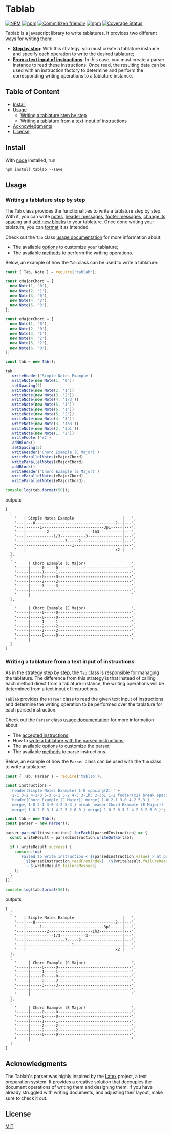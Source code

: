 # Tablab <!-- omit in toc -->

[![NPM](https://img.shields.io/npm/l/tablab)](LICENSE)
[![npm](https://img.shields.io/npm/v/tablab)](https://www.npmjs.com/package/tablab)
[![Commitizen friendly](https://img.shields.io/badge/commitizen-friendly-brightgreen.svg)](https://commitizen.github.io/cz-cli/)
[![npm](https://img.shields.io/npm/dt/tablab)](https://www.npmjs.com/package/tablab)
[![Coverage Status](https://coveralls.io/repos/github/raphael-jorge/tablab/badge.svg?branch=main)](https://coveralls.io/github/raphael-jorge/tablab?branch=main)

Tablab is a javascript library to write tablatures. It provides two different ways for writing them:

- **[Step by step](#writing-a-tablature-step-by-step)**: With this strategy, you must create a tablature instance and specify each operation to write the desired tablature;
- **[From a text input of instructions](#writing-a-tablature-from-a-text-input-of-instructions)**: In this case, you must create a parser instance to read these instructions. Once read, the resulting data can be used with an instruction factory to determine and perform the corresponding writing operations to a tablature instance.

## Table of Content <!-- omit in toc -->

- [Install](#install)
- [Usage](#usage)
  - [Writing a tablature step by step](#writing-a-tablature-step-by-step)
  - [Writing a tablature from a text input of instructions](#writing-a-tablature-from-a-text-input-of-instructions)
- [Acknowledgments](#acknowledgments)
- [License](#license)

## Install

With [node](https://nodejs.org/en/) installed, run

```shell
npm install tablab --save
```

## Usage

### Writing a tablature step by step

The `Tab` class provides the functionalities to write a tablature step by step. With it, you can write [notes](src/tab/README.md#write-note), [header messages](src/tab/README.md#write-header), [footer messages](src/tab/README.md#write-footer), [change its spacing](src/tab/README.md#set-spacing) and [add new blocks](src/tab/README.md#add-block) to your tablature. Once done writing your tablature, you can [format](src/tab/README.md#format) it as intended.

Check out the `Tab` class [usage documentation](src/tab/README.md) for more information about:

- The available [options](src/tab/README.md#tablature-options) to customize your tablature;
- The available [methods](src/tab/README.md#tablature-methods) to perform the writing operations.

Below, an example of how the `Tab` class can be used to write a tablature:

```js
const { Tab, Note } = require('tablab');

const cMajorChord = [
  new Note(1, '0'),
  new Note(2, '1'),
  new Note(3, '0'),
  new Note(4, '2'),
  new Note(5, '3'),
];

const eMajorChord = [
  new Note(1, '0'),
  new Note(2, '0'),
  new Note(3, '1'),
  new Note(4, '2'),
  new Note(5, '2'),
  new Note(6, '0'),
];

const tab = new Tab();

tab
  .writeHeader('Simple Notes Example')
  .writeNote(new Note(1, '0'))
  .setSpacing(2)
  .writeNote(new Note(2, '1'))
  .writeNote(new Note(3, '2'))
  .writeNote(new Note(4, '1/3'))
  .writeNote(new Note(5, '3'))
  .writeNote(new Note(6, '1'))
  .writeNote(new Note(5, '2'))
  .writeNote(new Note(4, '3'))
  .writeNote(new Note(3, '1h3'))
  .writeNote(new Note(2, '3p1'))
  .writeNote(new Note(1, '2'))
  .writeFooter('x2')
  .addBlock()
  .setSpacing(5)
  .writeHeader('Chord Example (C Major)')
  .writeParallelNotes(cMajorChord)
  .writeParallelNotes(cMajorChord)
  .addBlock()
  .writeHeader('Chord Example (E Major)')
  .writeParallelNotes(eMajorChord)
  .writeParallelNotes(eMajorChord);

console.log(tab.format(50));
```

outputs

```
[
  [
    '   | Simple Notes Example                     |   ',
    '---|---0-----------------------------------2--|---',
    '---|------1---------------------------3p1-----|---',
    '---|---------2-------------------1h3----------|---',
    '---|------------1/3-----------3---------------|---',
    '---|-----------------3-----2------------------|---',
    '---|--------------------1---------------------|---',
    '   |                                       x2 |   '
  ],
  [
    '     | Chord Example (C Major)                    ',
    '-----|-----0-----0--------------------------------',
    '-----|-----1-----1--------------------------------',
    '-----|-----0-----0--------------------------------',
    '-----|-----2-----2--------------------------------',
    '-----|-----3-----3--------------------------------',
    '-----|--------------------------------------------',
    '     |                                            '
  ],
  [
    '     | Chord Example (E Major)                    ',
    '-----|-----0-----0--------------------------------',
    '-----|-----0-----0--------------------------------',
    '-----|-----1-----1--------------------------------',
    '-----|-----2-----2--------------------------------',
    '-----|-----2-----2--------------------------------',
    '-----|-----0-----0--------------------------------',
    '     |                                            '
  ]
]
```

### Writing a tablature from a text input of instructions

As in the strategy [step by step](#writing-a-tablature-step-by-step), the `Tab` class is responsible for managing the tablature. The difference from this strategy is that instead of calling each method direct from a tablature instance, the writing operations will be determined from a text input of instructions.

`Tablab` provides the `Parser` class to read the given text input of instructions and determine the writing operation to be performed over the tablature for each parsed instruction.

Check out the `Parser` class [usage documentation](src/parser/README.md) for more information about:

- The [accepted instructions](src/parser/README.md#accepted-instructions);
- How to [write a tablature with the parsed instructions](src/parser/README.md#writing-a-tablature-with-the-parsed-instructions);
- The available [options](src/parser/README.md#parser-options) to customize the parser;
- The available [methods](src/parser/README.md#parser-methods) to parse instructions.

Below, an example of how the `Parser` class can be used with the `Tab` class to write a tablature:

```js
const { Tab, Parser } = require('tablab');

const instructions =
  'header(Simple Notes Example) 1-0 spacing(2) ' +
  '2-1 3-2 4-1/3 5-3 6-1 5-2 4-3 3-1h3 2-3p1 1-2 footer(x2) break spacing(5) ' +
  'header(Chord Example (C Major)) merge{ 1-0 2-1 3-0 4-2 5-3 } ' +
  'merge{ 1-0 2-1 3-0 4-2 5-3 } break header(Chord Example (E Major)) ' +
  'merge{ 1-0 2-0 3-1 4-2 5-2 6-0 } merge{ 1-0 2-0 3-1 4-2 5-2 6-0 }';

const tab = new Tab();
const parser = new Parser();

parser.parseAll(instructions).forEach((parsedInstruction) => {
  const writeResult = parsedInstruction.writeOnTab(tab);

  if (!writeResult.success) {
    console.log(
      `Failed to write instruction < ${parsedInstruction.value} > at position ` +
        `${parsedInstruction.readFromIndex}. (${writeResult.failureReasonIdentifier}) ` +
        `- ${writeResult.failureMessage} `
    );
  }
});

console.log(tab.format(50));
```

outputs

```
[
  [
    '   | Simple Notes Example                     |   ',
    '---|---0-----------------------------------2--|---',
    '---|------1---------------------------3p1-----|---',
    '---|---------2-------------------1h3----------|---',
    '---|------------1/3-----------3---------------|---',
    '---|-----------------3-----2------------------|---',
    '---|--------------------1---------------------|---',
    '   |                                       x2 |   '
  ],
  [
    '     | Chord Example (C Major)                    ',
    '-----|-----0-----0--------------------------------',
    '-----|-----1-----1--------------------------------',
    '-----|-----0-----0--------------------------------',
    '-----|-----2-----2--------------------------------',
    '-----|-----3-----3--------------------------------',
    '-----|--------------------------------------------',
    '     |                                            '
  ],
  [
    '     | Chord Example (E Major)                    ',
    '-----|-----0-----0--------------------------------',
    '-----|-----0-----0--------------------------------',
    '-----|-----1-----1--------------------------------',
    '-----|-----2-----2--------------------------------',
    '-----|-----2-----2--------------------------------',
    '-----|-----0-----0--------------------------------',
    '     |                                            '
  ]
]
```

## Acknowledgments

The Tablab's parser was highly inspired by the [Latex](https://www.latex-project.org/) project, a text preparation system. It provides a creative solution that decouples the document operations of writing them and designing them. If you have already struggled with writing documents, and adjusting their layout, make sure to check it out.

## License

[MIT](LICENSE)
